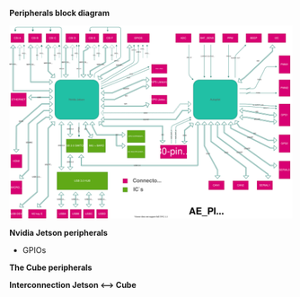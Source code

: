**Peripherals block diagram** 

![aepilot1_block_scheme.svg](uploads/5891a87aa9bcc1f4ddd29ee52ee2a210/aepilot1_block_scheme.svg)

**Nvidia Jetson peripherals** 
   - GPIOs


**The Cube peripherals**

**Interconnection Jetson <--> Cube** 